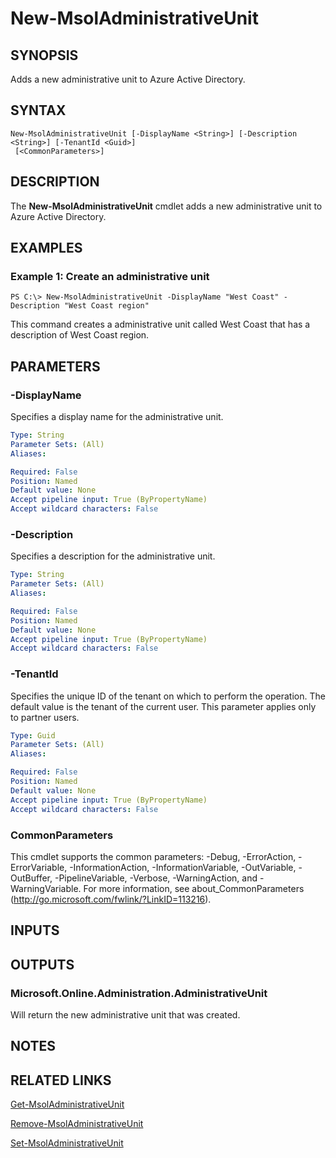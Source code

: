 ﻿---
external help file: Microsoft.Online.Administration.Automation.PSModule.dll-Help.xml
online version:
schema: 2.0.0
ms.assetid: D0D10A71-D935-4D24-B671-F8E0A5D8979D
ms.reviewer: rodejo
ms.custom: iamfeature=PowerShell
---

# New-MsolAdministrativeUnit

## SYNOPSIS
Adds a new administrative unit to Azure Active Directory.

## SYNTAX

```
New-MsolAdministrativeUnit [-DisplayName <String>] [-Description <String>] [-TenantId <Guid>]
 [<CommonParameters>]
```

## DESCRIPTION
The **New-MsolAdministrativeUnit** cmdlet adds a new administrative unit to Azure Active Directory.

## EXAMPLES

### Example 1: Create an administrative unit

```
PS C:\> New-MsolAdministrativeUnit -DisplayName "West Coast" -Description "West Coast region"
```

This command creates a administrative unit called West Coast that has a description of West Coast region.

## PARAMETERS

### -DisplayName
Specifies a display name for the administrative unit.

```yaml
Type: String
Parameter Sets: (All)
Aliases:

Required: False
Position: Named
Default value: None
Accept pipeline input: True (ByPropertyName)
Accept wildcard characters: False
```

### -Description
Specifies a description for the administrative unit.

```yaml
Type: String
Parameter Sets: (All)
Aliases:

Required: False
Position: Named
Default value: None
Accept pipeline input: True (ByPropertyName)
Accept wildcard characters: False
```

### -TenantId
Specifies the unique ID of the tenant on which to perform the operation.
The default value is the tenant of the current user.
This parameter applies only to partner users.

```yaml
Type: Guid
Parameter Sets: (All)
Aliases:

Required: False
Position: Named
Default value: None
Accept pipeline input: True (ByPropertyName)
Accept wildcard characters: False
```

### CommonParameters
This cmdlet supports the common parameters: -Debug, -ErrorAction, -ErrorVariable, -InformationAction, -InformationVariable, -OutVariable, -OutBuffer, -PipelineVariable, -Verbose, -WarningAction, and -WarningVariable. For more information, see about_CommonParameters (http://go.microsoft.com/fwlink/?LinkID=113216).

## INPUTS

## OUTPUTS

### Microsoft.Online.Administration.AdministrativeUnit
Will return the new administrative unit that was created.

## NOTES

## RELATED LINKS
[Get-MsolAdministrativeUnit](./Get-MsolAdministrativeUnit.md)

[Remove-MsolAdministrativeUnit](./Remove-MsolAdministrativeUnit.md)

[Set-MsolAdministrativeUnit](./Set-MsolAdministrativeUnit.md)
